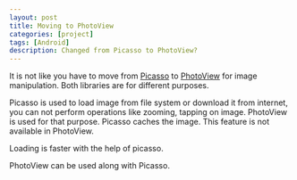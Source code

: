 ```yaml
---
layout: post
title: Moving to PhotoView
categories: [project]
tags: [Android]
description: Changed from Picasso to PhotoView?
---
```

It is not like you have to move from [Picasso](https://github.com/square/picasso)  to [PhotoView](https://github.com/chrisbanes/PhotoView) for image manipulation. Both libraries are for different purposes.  

Picasso is used to load image from file system or download it from internet, you can not perform operations like zooming, tapping on image. PhotoView is used for that purpose.
 Picasso caches the image. This feature is not available in PhotoView.

 Loading is faster with the help of picasso.  

   PhotoView can be used along with Picasso.
